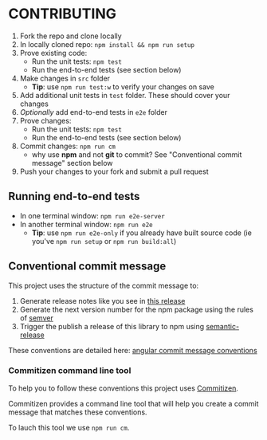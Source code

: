 CONTRIBUTING
============

1. Fork the repo and clone locally
2. In locally cloned repo: `npm install && npm run setup`
3. Prove existing code:
    * Run the unit tests: `npm test`
    * Run the end-to-end tests (see section below)
4. Make changes in `src` folder
    * **Tip**: use `npm run test:w` to verify your changes on save
5. Add additional unit tests in `test` folder. These should cover your changes
6. *Optionally* add end-to-end tests in `e2e` folder
7. Prove changes:
    * Run the unit tests: `npm test`
    * Run the end-to-end tests (see section below)
8. Commit changes: `npm run cm`
    - why use **npm** and not **git** to commit? See "Conventional commit message" section below
9. Push your changes to your fork and submit a pull request


## Running end-to-end tests

* In one terminal window: `npm run e2e-server`
* In another terminal window: `npm run e2e`
    * **Tip**: use `npm run e2e-only` if you already have built source code (ie you've `npm run setup` or `npm run build:all`)


## Conventional commit message

This project uses the structure of the commit message to:

1. Generate release notes like you see in [this release](https://github.com/esvit/ng-table/releases/tag/v2.0.0)
2. Generate the next version number for the npm package using the rules of [semver](http://semver.org/) 
3. Trigger the publish a release of this library to npm using [semantic-release](https://github.com/semantic-release/semantic-release) 

These conventions are detailed here: [angular commit message conventions](https://github.com/conventional-changelog/conventional-changelog-angular/blob/master/convention.md)

### Commitizen command line tool

To help you to follow these conventions this project uses [Commitizen](https://github.com/commitizen/cz-cli). 

Commitizen provides a command line tool that will help you create a commit message that matches these conventions.

To lauch this tool we use `npm run cm`.